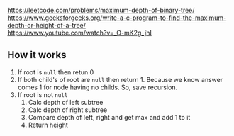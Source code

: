 https://leetcode.com/problems/maximum-depth-of-binary-tree/<br/>
https://www.geeksforgeeks.org/write-a-c-program-to-find-the-maximum-depth-or-height-of-a-tree/<br/>https://www.youtube.com/watch?v=_O-mK2g_jhI
## How it works
1. If root is `null` then retun 0
2. If both child's of root are `null` then return 1. Because we know answer comes 1 for node having no childs. So, save recursion.
3. If root is not `null`
    1. Calc depth of left subtree
    2. Calc depth of right subtree
    3. Compare depth of left, right and get max and add 1 to it
    4. Return height